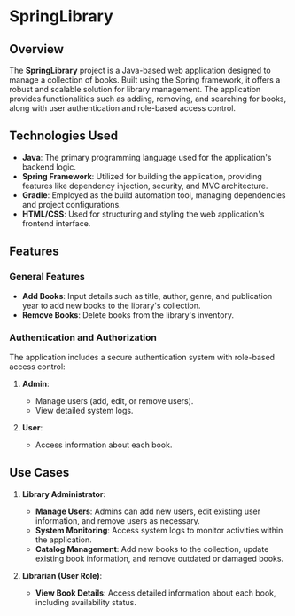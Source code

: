 # SpringLibrary

## Overview

The **SpringLibrary** project is a Java-based web application designed to manage a collection of books. Built using the Spring framework, it offers a robust and scalable solution for library management. The application provides functionalities such as adding, removing, and searching for books, along with user authentication and role-based access control.

## Technologies Used

- **Java**: The primary programming language used for the application's backend logic.
- **Spring Framework**: Utilized for building the application, providing features like dependency injection, security, and MVC architecture.
- **Gradle**: Employed as the build automation tool, managing dependencies and project configurations.
- **HTML/CSS**: Used for structuring and styling the web application's frontend interface.

## Features

### General Features

- **Add Books**: Input details such as title, author, genre, and publication year to add new books to the library's collection.
- **Remove Books**: Delete books from the library's inventory.

### Authentication and Authorization

The application includes a secure authentication system with role-based access control:

1. **Admin**:
   - Manage users (add, edit, or remove users).
   - View detailed system logs.

2. **User**:
   - Access information about each book.

## Use Cases

1. **Library Administrator**:
   - **Manage Users**: Admins can add new users, edit existing user information, and remove users as necessary.
   - **System Monitoring**: Access system logs to monitor activities within the application.
   - **Catalog Management**: Add new books to the collection, update existing book information, and remove outdated or damaged books.

2. **Librarian (User Role)**:
   - **View Book Details**: Access detailed information about each book, including availability status.
